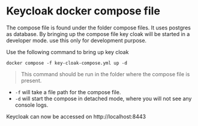# Keycloak docker compose file

The compose file is found under the folder compose files. It uses postgres as database. By bringing up the compose file key cloak will be started in a developer mode. use this only for development purpose.

Use the  following command to bring up key cloak 
```shell
docker compose -f key-cloak-compose.yml up -d
```

> This command should be run in the folder where the compose file is present.

- `-f` will take a file path for the compose file.
- `-d` will start the compose in detached mode, where you will not see any console logs.

Keycloak can now be accessed on http://localhost:8443